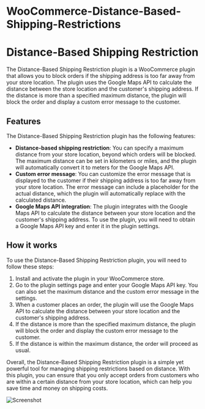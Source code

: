 # WooCommerce-Distance-Based-Shipping-Restrictions
# Distance-Based Shipping Restriction

The Distance-Based Shipping Restriction plugin is a WooCommerce plugin that allows you to block orders if the shipping address is too far away from your store location. The plugin uses the Google Maps API to calculate the distance between the store location and the customer's shipping address. If the distance is more than a specified maximum distance, the plugin will block the order and display a custom error message to the customer.

## Features

The Distance-Based Shipping Restriction plugin has the following features:

- **Distance-based shipping restriction**: You can specify a maximum distance from your store location, beyond which orders will be blocked. The maximum distance can be set in kilometers or miles, and the plugin will automatically convert it to meters for the Google Maps API.
- **Custom error message**: You can customize the error message that is displayed to the customer if their shipping address is too far away from your store location. The error message can include a placeholder for the actual distance, which the plugin will automatically replace with the calculated distance.
- **Google Maps API integration**: The plugin integrates with the Google Maps API to calculate the distance between your store location and the customer's shipping address. To use the plugin, you will need to obtain a Google Maps API key and enter it in the plugin settings.

## How it works

To use the Distance-Based Shipping Restriction plugin, you will need to follow these steps:

1. Install and activate the plugin in your WooCommerce store.
2. Go to the plugin settings page and enter your Google Maps API key. You can also set the maximum distance and the custom error message in the settings.
3. When a customer places an order, the plugin will use the Google Maps API to calculate the distance between your store location and the customer's shipping address.
4. If the distance is more than the specified maximum distance, the plugin will block the order and display the custom error message to the customer.
5. If the distance is within the maximum distance, the order will proceed as usual.

Overall, the Distance-Based Shipping Restriction plugin is a simple yet powerful tool for managing shipping restrictions based on distance. With this plugin, you can ensure that you only accept orders from customers who are within a certain distance from your store location, which can help you save time and money on shipping costs.



![Screenshot](https://i.imgur.com/yBogStE.jpg)
